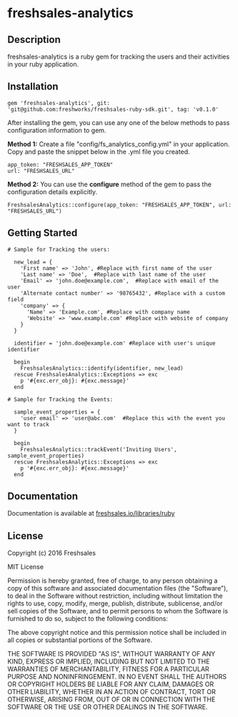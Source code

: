 freshsales-analytics
=====================

## Description

freshsales-analytics is a ruby gem for tracking the users and their activities in your ruby application.  

## Installation

```
gem 'freshsales-analytics', git: 'git@github.com:freshworks/freshsales-ruby-sdk.git', tag: 'v0.1.0'
```

After installing the gem, you can use any one of the below methods to pass configuration information to gem.

**Method 1:**  Create a file "config/fs_analytics_config.yml" in your application. Copy and paste the snippet below in the .yml file you created.

```
app_token: "FRESHSALES_APP_TOKEN"
url: "FRESHSALES_URL"
```

**Method 2:**  You can use the **configure** method of the gem to pass the configuration details explicitly. 

```
FreshsalesAnalytics::configure(app_token: "FRESHSALES_APP_TOKEN", url: "FRESHSALES_URL")
```

## Getting Started

```
# Sample for Tracking the users:

  new_lead = {
    'First name' => 'John', #Replace with first name of the user
    'Last name' => 'Doe',  #Replace with last name of the user
    'Email' => 'john.doe@example.com',  #Replace with email of the user
    'Alternate contact number' => '98765432', #Replace with a custom field
    'company' => {
      'Name' => 'Example.com', #Replace with company name
      'Website' => 'www.example.com' #Replace with website of company
    }
  }

  identifier = 'john.doe@example.com' #Replace with user's unique identifier

  begin
    FreshsalesAnalytics::identify(identifier, new_lead)
  rescue FreshsalesAnalytics::Exceptions => exc
    p '#{exc.err_obj}: #{exc.message}'
  end

# Sample for Tracking the Events:

  sample_event_properties = {
    'user email' => 'user@abc.com'  #Replace this with the event you want to track
  }

  begin
    FreshsalesAnalytics::trackEvent('Inviting Users', sample_event_properties)
  rescue FreshsalesAnalytics::Exceptions => exc
    p '#{exc.err_obj}: #{exc.message}'
  end

```

## Documentation
  
  Documentation is available at [freshsales.io/libraries/ruby](https://www.freshsales.io/libraries/ruby)

## License

Copyright (c) 2016 Freshsales

MIT License

Permission is hereby granted, free of charge, to any person obtaining
a copy of this software and associated documentation files (the
"Software"), to deal in the Software without restriction, including
without limitation the rights to use, copy, modify, merge, publish,
distribute, sublicense, and/or sell copies of the Software, and to
permit persons to whom the Software is furnished to do so, subject to
the following conditions:

The above copyright notice and this permission notice shall be
included in all copies or substantial portions of the Software.

THE SOFTWARE IS PROVIDED "AS IS", WITHOUT WARRANTY OF ANY KIND,
EXPRESS OR IMPLIED, INCLUDING BUT NOT LIMITED TO THE WARRANTIES OF
MERCHANTABILITY, FITNESS FOR A PARTICULAR PURPOSE AND
NONINFRINGEMENT. IN NO EVENT SHALL THE AUTHORS OR COPYRIGHT HOLDERS BE
LIABLE FOR ANY CLAIM, DAMAGES OR OTHER LIABILITY, WHETHER IN AN ACTION
OF CONTRACT, TORT OR OTHERWISE, ARISING FROM, OUT OF OR IN CONNECTION
WITH THE SOFTWARE OR THE USE OR OTHER DEALINGS IN THE SOFTWARE.
